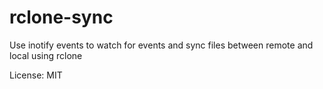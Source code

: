 rclone-sync
===================

Use inotify events to watch for events and sync files between remote and local using rclone

License: MIT
